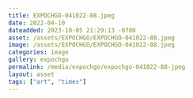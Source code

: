 ```yaml
---
title: EXPOCHGO-041022-88.jpeg
date: 2022-04-10
dateadded: 2023-10-05 21:29:13 -0700
asset: /assets/EXPOCHGO/EXPOCHGO-041022-88.jpeg
image: /assets/EXPOCHGO/EXPOCHGO-041022-88.jpeg
categories: image
gallery: expochgo
permalink: /media/expochgo/expochgo-041022-88-jpeg
layout: asset
tags: ["art", "times"]
--- 
```

